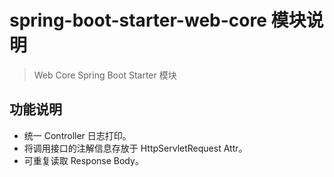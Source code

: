 # spring-boot-starter-web-core 模块说明

> Web Core Spring Boot Starter 模块

## 功能说明

* 统一 Controller 日志打印。
* 将调用接口的注解信息存放于 HttpServletRequest Attr。
* 可重复读取 Response Body。

